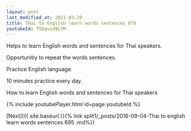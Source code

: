 ```yaml
---
layout: post
last_modified_at: 2021-03-29
title: Thai to English learn words sentences 879 
youtubeId: TVbqvud9LYM
---
```

 
 
Helps to learn English words and sentences for Thai speakers.

Opportunitiy to repeat the words sentences. 

Practice English language. 
 
10 minutes practice every day. 
 
How to learn English words and sentences for Thai speakers 
 
{% include youtubePlayer.html id=page.youtubeId %}
 
 
[Next]({{ site.baseurl }}{% link  split1/_posts/2016-09-04-Thai to english learn words sentences 695 .md%})
 
